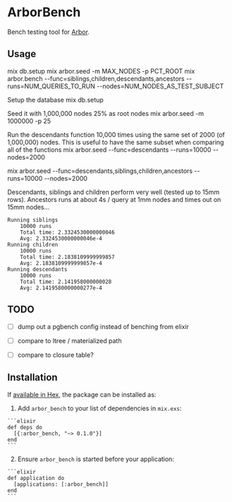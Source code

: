 # ArborBench

Bench testing tool for [Arbor](http://github.com/coryodaniel/arbor).

## Usage

mix db.setup
mix arbor.seed -m MAX_NODES -p PCT_ROOT
mix arbor.bench --func=siblings,children,descendants,ancestors --runs=NUM_QUERIES_TO_RUN --nodes=NUM_NODES_AS_TEST_SUBJECT

Setup the database
mix db.setup

Seed it with 1,000,000 nodes 25% as root nodes
mix arbor.seed -m 1000000 -p 25

Run the descendants function 10,000 times using the same set of 2000 (of 1,000,000) nodes. This is useful to have the same subset when comparing all of the functions
mix arbor.seed --func=descendants --runs=10000 --nodes=2000

mix arbor.seed --func=descendants,siblings,children,ancestors --runs=10000 --nodes=2000

Descendants, siblings and children perform very well (tested up to 15mm rows). Ancestors runs at about 4s / query at 1mm nodes and times out on 15mm nodes...

```
Running siblings
	10000 runs
	Total time: 2.3324530000000046
	Avg: 2.3324530000000046e-4
Running children
	10000 runs
	Total time: 2.1838109999999857
	Avg: 2.1838109999999857e-4
Running descendants
	10000 runs
	Total time: 2.141958000000028
	Avg: 2.1419580000000277e-4
```

## TODO
* [ ] dump out a pgbench config instead of benching from elixir
* [ ] compare to ltree / materialized path
* [ ] compare to closure table?


## Installation

If [available in Hex](https://hex.pm/docs/publish), the package can be installed as:

  1. Add `arbor_bench` to your list of dependencies in `mix.exs`:

    ```elixir
    def deps do
      [{:arbor_bench, "~> 0.1.0"}]
    end
    ```

  2. Ensure `arbor_bench` is started before your application:

    ```elixir
    def application do
      [applications: [:arbor_bench]]
    end
    ```
